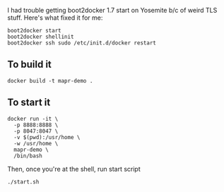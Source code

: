 I had trouble getting boot2docker 1.7 start on Yosemite b/c of weird TLS stuff.  Here's what fixed it for me:

```
boot2docker start
boot2docker shellinit
boot2docker ssh sudo /etc/init.d/docker restart
```

## To build it

```
docker build -t mapr-demo .
```

## To start it

```
docker run -it \
  -p 8888:8888 \
  -p 8047:8047 \
  -v $(pwd):/usr/home \
  -w /usr/home \
  mapr-demo \
  /bin/bash
```

Then, once you're at the shell, run start script

```
./start.sh
```

